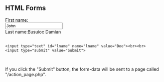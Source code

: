 <!DOCTYPE html>
<html>
<body>
  <h2>HTML Forms</h2>
  <form action="/action_page.php">
    <label for="fname">First name:</label><br>
    <input type="text" id="fname" name="fname" value="John"><br>
    <label for="lname">Last name:Busuioc Damian </label><br>   

    <input type="text" id="lname" name="lname" value="Doe"><br><br>
    <input type="submit" value="Submit">
  </form>   

  <p>If you click the "Submit" button, the form-data will be sent to a page called "/action_page.php".</p>
</body>
</html>   

